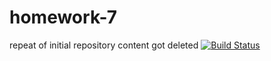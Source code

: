 # homework-7
repeat of initial repository content got deleted
[![Build Status](https://travis-ci.org/tsp2123/homework-7.svg?branch=master)](https://travis-ci.org/tsp2123/homework-7)
